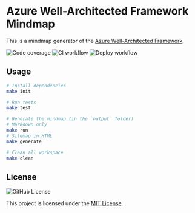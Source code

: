 # Azure Well-Architected Framework Mindmap

This is a mindmap generator of the [Azure Well-Architected Framework](https://learn.microsoft.com/en-us/azure/well-architected/).

![Code coverage](https://img.shields.io/codecov/c/github/phucnt1992/azure-well-architected-framework-mindmap)
![CI workflow](https://img.shields.io/github/actions/workflow/status/phucnt1992/azure-well-architected-framework-mindmap/ci?label=CI)
![Deploy workflow](https://img.shields.io/github/actions/workflow/status/phucnt1992/azure-well-architected-framework-mindmap/cd?label=CD)

## Usage

```bash
# Install dependencies
make init

# Run tests
make test

# Generate the mindmap (in the `output` folder)
# Markdown only
make run
# Sitemap in HTML
make generate

# Clean all workspace
make clean
```

## License

![GitHub License](https://img.shields.io/github/license/phucnt1992/azure-well-architected-framework-mindmap)

This project is licensed under the [MIT License](LICENSE).
